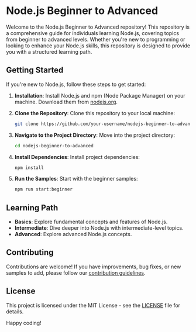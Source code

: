 # Node.js Beginner to Advanced

Welcome to the Node.js Beginner to Advanced repository! This repository is a comprehensive guide for individuals learning Node.js, covering topics from beginner to advanced levels. Whether you're new to programming or looking to enhance your Node.js skills, this repository is designed to provide you with a structured learning path.

## Getting Started

If you're new to Node.js, follow these steps to get started:

1. **Installation**: Install Node.js and npm (Node Package Manager) on your machine. Download them from [nodejs.org](https://nodejs.org/).

2. **Clone the Repository**: Clone this repository to your local machine:

    ```bash
    git clone https://github.com/your-username/nodejs-beginner-to-advanced.git
    ```

3. **Navigate to the Project Directory**: Move into the project directory:

    ```bash
    cd nodejs-beginner-to-advanced
    ```

4. **Install Dependencies**: Install project dependencies:

    ```bash
    npm install
    ```

5. **Run the Samples**: Start with the beginner samples:

    ```bash
    npm run start:beginner
    ```

## Learning Path

- **Basics**: Explore fundamental concepts and features of Node.js.
- **Intermediate**: Dive deeper into Node.js with intermediate-level topics.
- **Advanced**: Explore advanced Node.js concepts.

## Contributing

Contributions are welcome! If you have improvements, bug fixes, or new samples to add, please follow our [contribution guidelines](CONTRIBUTING.md).

## License

This project is licensed under the MIT License - see the [LICENSE](LICENSE) file for details.

Happy coding!
